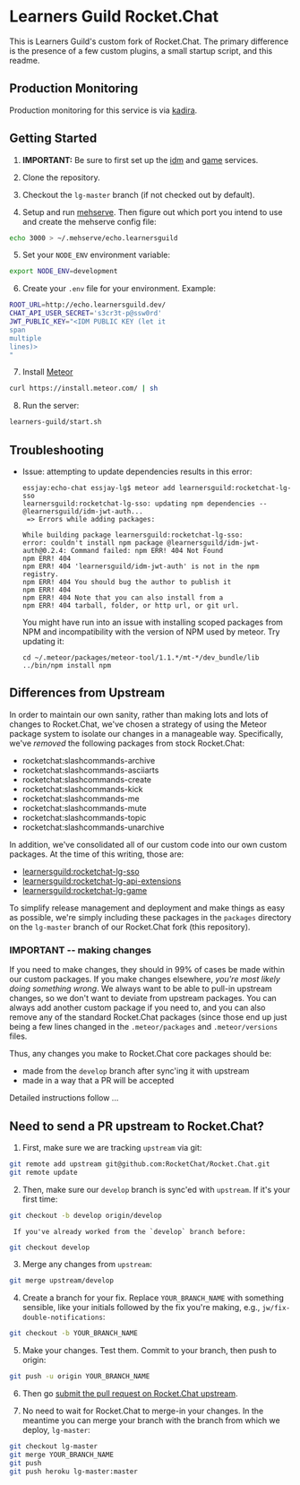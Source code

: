 # Learners Guild Rocket.Chat

This is Learners Guild's custom fork of Rocket.Chat. The primary difference is the presence of a few custom plugins, a small startup script, and this readme.

## Production Monitoring

Production monitoring for this service is via [kadira][kadira].

## Getting Started

1. **IMPORTANT:** Be sure to first set up the [idm][idm] and [game][game] services.

2. Clone the repository.

3. Checkout the `lg-master` branch (if not checked out by default).

4. Setup and run [mehserve][mehserve]. Then figure out which port you intend to use and create the mehserve config file:

```bash
echo 3000 > ~/.mehserve/echo.learnersguild
```

5. Set your `NODE_ENV` environment variable:

```bash
export NODE_ENV=development
```

6. Create your `.env` file for your environment. Example:

```bash
ROOT_URL=http://echo.learnersguild.dev/
CHAT_API_USER_SECRET='s3cr3t-p@ssw0rd'
JWT_PUBLIC_KEY="<IDM PUBLIC KEY (let it
span
multiple
lines)>
"
```

7. Install [Meteor][meteor]

```bash
curl https://install.meteor.com/ | sh
```

8. Run the server:

```bash
learners-guild/start.sh
```


## Troubleshooting

- Issue: attempting to update dependencies results in this error:
  ```
  essjay:echo-chat essjay-lg$ meteor add learnersguild:rocketchat-lg-sso
  learnersguild:rocketchat-lg-sso: updating npm dependencies -- @learnersguild/idm-jwt-auth...
   => Errors while adding packages:

  While building package learnersguild:rocketchat-lg-sso:
  error: couldn't install npm package @learnersguild/idm-jwt-auth@0.2.4: Command failed: npm ERR! 404 Not Found
  npm ERR! 404
  npm ERR! 404 'learnersguild/idm-jwt-auth' is not in the npm registry.
  npm ERR! 404 You should bug the author to publish it
  npm ERR! 404
  npm ERR! 404 Note that you can also install from a
  npm ERR! 404 tarball, folder, or http url, or git url.
  ```

  You might have run into an issue with installing scoped packages from NPM and incompatibility with the version of NPM used by meteor. Try updating it:
  ```
  cd ~/.meteor/packages/meteor-tool/1.1.*/mt-*/dev_bundle/lib
  ../bin/npm install npm
  ```


## Differences from Upstream

In order to maintain our own sanity, rather than making lots and lots of changes to Rocket.Chat, we've chosen a strategy of using the Meteor package system to isolate our changes in a manageable way. Specifically, we've _removed_ the following packages from stock Rocket.Chat:

- rocketchat:slashcommands-archive
- rocketchat:slashcommands-asciiarts
- rocketchat:slashcommands-create
- rocketchat:slashcommands-kick
- rocketchat:slashcommands-me
- rocketchat:slashcommands-mute
- rocketchat:slashcommands-topic
- rocketchat:slashcommands-unarchive

In addition, we've consolidated all of our custom code into our own custom packages. At the time of this writing, those are:

- [learnersguild:rocketchat-lg-sso][rocketchat-lg-sso]
- [learnersguild:rocketchat-lg-api-extensions][rocketchat-lg-api-extensions]
- [learnersguild:rocketchat-lg-game][rocketchat-lg-game]

To simplify release management and deployment and make things as easy as possible, we're simply including these packages in the `packages` directory on the `lg-master` branch of our Rocket.Chat fork (this repository).

### IMPORTANT -- making changes

If you need to make changes, they should in 99% of cases be made within our custom packages. If you make changes elsewhere, _you're most likely doing something wrong_. We always want to be able to pull-in upstream changes, so we don't want to deviate from upstream packages. You can always add another custom package if you need to, and you can also remove any of the standard Rocket.Chat packages (since those end up just being a few lines changed in the `.meteor/packages` and `.meteor/versions` files.

Thus, any changes you make to Rocket.Chat core packages should be:

- made from the `develop` branch after sync'ing it with upstream
- made in a way that a PR will be accepted

Detailed instructions follow ...


## Need to send a PR upstream to Rocket.Chat?

1. First, make sure we are tracking `upstream` via git:

```bash
git remote add upstream git@github.com:RocketChat/Rocket.Chat.git
git remote update
```

2. Then, make sure our `develop` branch is sync'ed with `upstream`. If it's your first time:

```bash
git checkout -b develop origin/develop
```

     If you've already worked from the `develop` branch before:

```bash
git checkout develop
```

3. Merge any changes from `upstream`:

```bash
git merge upstream/develop
```

4. Create a branch for your fix. Replace `YOUR_BRANCH_NAME` with something sensible, like your initials followed by the fix you're making, e.g., `jw/fix-double-notifications`:

```bash
git checkout -b YOUR_BRANCH_NAME
```

5. Make your changes. Test them. Commit to your branch, then push to origin:

```bash
git push -u origin YOUR_BRANCH_NAME
```

6. Then go [submit the pull request on Rocket.Chat upstream][rocket-chat-pr].

7. No need to wait for Rocket.Chat to merge-in your changes. In the meantime you can merge your branch with the branch from which we deploy, `lg-master`:

```bash
git checkout lg-master
git merge YOUR_BRANCH_NAME
git push
git push heroku lg-master:master
```


[mehserve]: https://github.com/timecounts/mehserve
[meteor]: https://www.meteor.com/
[rocket-chat-pr]: https://github.com/RocketChat/Rocket.Chat/pulls
[idm]: https://github.com/LearnersGuild/idm
[game]: https://github.com/LearnersGuild/game
[rocketchat-lg-sso]: https://github.com/LearnersGuild/rocketchat-lg-sso
[rocketchat-lg-api-extensions]: https://github.com/LearnersGuild/rocketchat-lg-api-extensions
[rocketchat-lg-game]: https://github.com/LearnersGuild/rocketchat-lg-game
[semver]: http://semver.org/
[kadira]: https://ui.kadira.io/
[git-subrepo]: https://github.com/ingydotnet/git-subrepo
